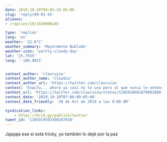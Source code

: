 ```yaml
---
date: 2019-10-20T09:04:19-05:00
slug: 'reply/09-01-45'
aliases:
- /replies/19/1020090145

type: 'replies'
lang: 'es'
weather: '22.6°C'
weather_summary: 'Mayormente Nublado'
weather-icon: 'partly-cloudy-day'
lat: '25.7555'
long: '-100.4021'


context_author: 'clauruizw'
context_author_name: 'Claudia'
context_author_url: 'https://twitter.com/clauruizw'
context: 'Exacto... ahora ya casi no lo uso pero al que nunca le entendí fue al mentado Snapchat ‪<a href="https://twitter.com/hashtag/chavorucoProblems">#chavorucoProblems</a> 🤷🏻‍♀️'
context_url: 'https://twitter.com/clauruizw/status/1185918601079001088?s=12'
context_date: '2019-10-20T07:00:00-05:00'
context_date_friendly: '20 de Oct de 2019 a las 9:00 AM'

syndication_links:
    - https://brid.gy/publish/twitter
tweet_id: '1185919593300267010'
---
```

Jajajaja ese si está tricky, yo también lo dejé por la paz
